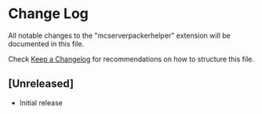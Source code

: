 # Change Log

All notable changes to the "mcserverpackerhelper" extension will be documented in this file.

Check [Keep a Changelog](http://keepachangelog.com/) for recommendations on how to structure this file.

## [Unreleased]

- Initial release
